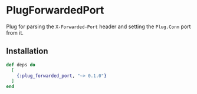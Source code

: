 # PlugForwardedPort

Plug for parsing the `X-Forwarded-Port` header and setting the `Plug.Conn` port from it.

## Installation

```elixir
def deps do
  [
    {:plug_forwarded_port, "~> 0.1.0"}
  ]
end
```
